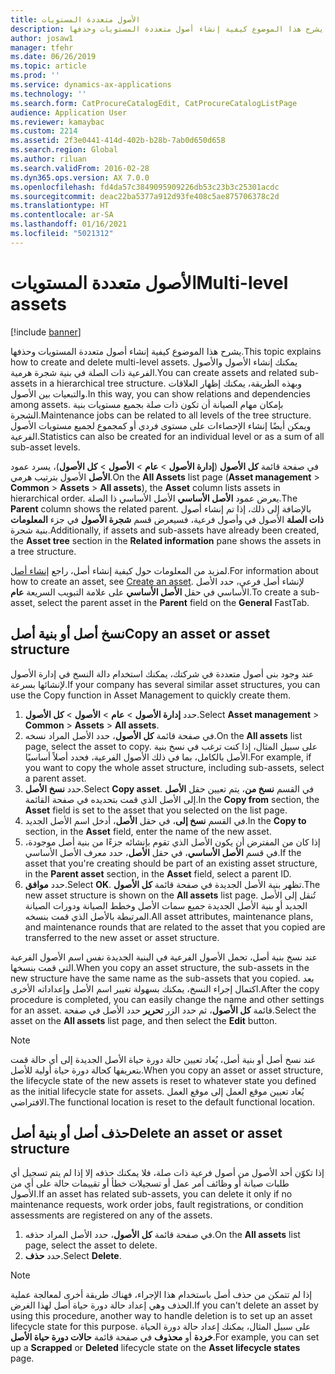 ```yaml
---
title: الأصول متعددة المستويات
description: يشرح هذا الموضوع كيفية إنشاء أصول متعددة المستويات وحذفها.
author: josaw1
manager: tfehr
ms.date: 06/26/2019
ms.topic: article
ms.prod: ''
ms.service: dynamics-ax-applications
ms.technology: ''
ms.search.form: CatProcureCatalogEdit, CatProcureCatalogListPage
audience: Application User
ms.reviewer: kamaybac
ms.custom: 2214
ms.assetid: 2f3e0441-414d-402b-b28b-7ab0d650d658
ms.search.region: Global
ms.author: riluan
ms.search.validFrom: 2016-02-28
ms.dyn365.ops.version: AX 7.0.0
ms.openlocfilehash: fd4da57c3849095909226db53c23b3c25301acdc
ms.sourcegitcommit: deac22ba5377a912d93fe408c5ae875706378c2d
ms.translationtype: HT
ms.contentlocale: ar-SA
ms.lasthandoff: 01/16/2021
ms.locfileid: "5021312"
---
```

# <a name="multi-level-assets"></a><span data-ttu-id="fd1f4-103">الأصول متعددة المستويات</span><span class="sxs-lookup"><span data-stu-id="fd1f4-103">Multi-level assets</span></span>

[!include [banner](../../includes/banner.md)]

 

<span data-ttu-id="fd1f4-104">يشرح هذا الموضوع كيفية إنشاء أصول متعددة المستويات وحذفها.</span><span class="sxs-lookup"><span data-stu-id="fd1f4-104">This topic explains how to create and delete multi-level assets.</span></span> <span data-ttu-id="fd1f4-105">يمكنك إنشاء الأصول والأصول الفرعية ذات الصلة في بنية شجرة هرمية.</span><span class="sxs-lookup"><span data-stu-id="fd1f4-105">You can create assets and related sub-assets in a hierarchical tree structure.</span></span> <span data-ttu-id="fd1f4-106">وبهذه الطريقة، يمكنك إظهار العلاقات والتبعيات بين الأصول.</span><span class="sxs-lookup"><span data-stu-id="fd1f4-106">In this way, you can show relations and dependencies among assets.</span></span> <span data-ttu-id="fd1f4-107">بإمكان مهام الصيانة أن تكون ذات صلة بجميع مستويات بنية الشجرة.</span><span class="sxs-lookup"><span data-stu-id="fd1f4-107">Maintenance jobs can be related to all levels of the tree structure.</span></span> <span data-ttu-id="fd1f4-108">ويمكن أيضًا إنشاء الإحصاءات على مستوى فردي أو كمجموع لجميع مستويات الأصول الفرعية.</span><span class="sxs-lookup"><span data-stu-id="fd1f4-108">Statistics can also be created for an individual level or as a sum of all sub-asset levels.</span></span>

<span data-ttu-id="fd1f4-109">في صفحة قائمة **كل الأصول‬** (**إدارة الأصول‬** \> **عام** \> **الأصول‬** \> **كل الأصول‬**)، يسرد عمود **الأصل** الأصول‬ بترتيب هرمي.</span><span class="sxs-lookup"><span data-stu-id="fd1f4-109">On the **All Assets** list page (**Asset management** \> **Common** \> **Assets** \> **All assets**), the **Asset** column lists assets in hierarchical order.</span></span> <span data-ttu-id="fd1f4-110">يعرض عمود **الأصل الأساسي** الأصل الأساسي ذا الصلة.</span><span class="sxs-lookup"><span data-stu-id="fd1f4-110">The **Parent** column shows the related parent.</span></span> <span data-ttu-id="fd1f4-111">بالإضافة إلى ذلك، إذا تم إنشاء أصول وأصول فرعية، فسيعرض قسم **شجرة الأصول** في جزء **المعلومات‏‎ ذات الصلة** الأصول في بنية شجرة.</span><span class="sxs-lookup"><span data-stu-id="fd1f4-111">Additionally, if assets and sub-assets have already been created, the **Asset tree** section in the **Related information** pane shows the assets in a tree structure.</span></span>

<span data-ttu-id="fd1f4-112">لمزيد من المعلومات حول كيفية إنشاء أصل، راجع [إنشاء أصل](../objects/create-an-object.md).</span><span class="sxs-lookup"><span data-stu-id="fd1f4-112">For information about how to create an asset, see [Create an asset](../objects/create-an-object.md).</span></span> <span data-ttu-id="fd1f4-113">لإنشاء أصل فرعي، حدد الأصل الأساسي في حقل **الأصل الأساسي** على علامة التبويب السريعة **عام**.</span><span class="sxs-lookup"><span data-stu-id="fd1f4-113">To create a sub-asset, select the parent asset in the **Parent** field on the **General** FastTab.</span></span>

## <a name="copy-an-asset-or-asset-structure"></a><span data-ttu-id="fd1f4-114">نسخ أصل أو بنية أصل</span><span class="sxs-lookup"><span data-stu-id="fd1f4-114">Copy an asset or asset structure</span></span>

<span data-ttu-id="fd1f4-115">عند وجود بنى أصول متعددة في شركتك، يمكنك استخدام دالة النسخ في إدارة الأصول لإنشائها بسرعة.</span><span class="sxs-lookup"><span data-stu-id="fd1f4-115">If your company has several similar asset structures, you can use the Copy function in Asset Management to quickly create them.</span></span>

1. <span data-ttu-id="fd1f4-116">حدد **إدارة الأصول** \> **عام** \> **الأصول** \> **كل الأصول‏‎**.</span><span class="sxs-lookup"><span data-stu-id="fd1f4-116">Select **Asset management** \> **Common** \> **Assets** \> **All assets**.</span></span>
2. <span data-ttu-id="fd1f4-117">في صفحة قائمة **كل الأصول**، حدد الأصل المراد نسخه.</span><span class="sxs-lookup"><span data-stu-id="fd1f4-117">On the **All assets** list page, select the asset to copy.</span></span> <span data-ttu-id="fd1f4-118">على سبيل المثال، إذا كنت ترغب في نسخ بنية الأصل بالكامل، بما في ذلك الأصول الفرعية، فحدد أصلاً أساسيًا.</span><span class="sxs-lookup"><span data-stu-id="fd1f4-118">For example, if you want to copy the whole asset structure, including sub-assets, select a parent asset.</span></span>
3. <span data-ttu-id="fd1f4-119">حدد **نسخ الأصل**.</span><span class="sxs-lookup"><span data-stu-id="fd1f4-119">Select **Copy asset**.</span></span> <span data-ttu-id="fd1f4-120">في القسم **نسخ من**، يتم تعيين حقل **الأصل** إلى الأصل الذي قمت بتحديده في صفحة القائمة.</span><span class="sxs-lookup"><span data-stu-id="fd1f4-120">In the **Copy from** section, the **Asset** field is set to the asset that you selected on the list page.</span></span>
4. <span data-ttu-id="fd1f4-121">في القسم **نسخ إلى**، في حقل **الأصل**، أدخل اسم الأصل الجديد.</span><span class="sxs-lookup"><span data-stu-id="fd1f4-121">In the **Copy to** section, in the **Asset** field, enter the name of the new asset.</span></span>
5. <span data-ttu-id="fd1f4-122">إذا كان من المفترض أن يكون الأصل الذي تقوم بإنشائه جزءًا من بنية أصل موجودة، في قسم **الأصل الأساسي**، في حقل **الأصل**، حدد معرف الأصل الأساسي.</span><span class="sxs-lookup"><span data-stu-id="fd1f4-122">If the asset that you're creating should be part of an existing asset structure, in the **Parent asset** section, in the **Asset** field, select a parent ID.</span></span>
6. <span data-ttu-id="fd1f4-123">حدد **موافق**.</span><span class="sxs-lookup"><span data-stu-id="fd1f4-123">Select **OK**.</span></span> <span data-ttu-id="fd1f4-124">تظهر بنية الأصل الجديدة في صفحة قائمة **كل الأصول**.</span><span class="sxs-lookup"><span data-stu-id="fd1f4-124">The new asset structure is shown on the **All assets** list page.</span></span> <span data-ttu-id="fd1f4-125">تُنقل إلى الأصل الجديد أو بنية الأصل الجديدة جميع سمات الأصل وخطط الصيانة ودورات الصيانة المرتبطة بالأصل الذي قمت بنسخه.</span><span class="sxs-lookup"><span data-stu-id="fd1f4-125">All asset attributes, maintenance plans, and maintenance rounds that are related to the asset that you copied are transferred to the new asset or asset structure.</span></span>

<span data-ttu-id="fd1f4-126">عند نسخ بنية أصل، تحمل الأصول الفرعية في البنية الجديدة نفس اسم الأصول الفرعية التي قمت بنسخها.</span><span class="sxs-lookup"><span data-stu-id="fd1f4-126">When you copy an asset structure, the sub-assets in the new structure have the same name as the sub-assets that you copied.</span></span> <span data-ttu-id="fd1f4-127">بعد اكتمال إجراء النسخ، يمكنك بسهولة تغيير اسم الأصل وإعداداته الأخرى.</span><span class="sxs-lookup"><span data-stu-id="fd1f4-127">After the copy procedure is completed, you can easily change the name and other settings for an asset.</span></span> <span data-ttu-id="fd1f4-128">حدد الأصل في صفحة‏‎ قائمة **كل الأصول**، ثم حدد الزر **تحرير**.</span><span class="sxs-lookup"><span data-stu-id="fd1f4-128">Select the asset on the **All assets** list page, and then select the **Edit** button.</span></span>

> [!NOTE]
> <span data-ttu-id="fd1f4-129">عند نسخ أصل أو بنية أصل، يُعاد تعيين حالة دورة حياة الأصل الجديدة إلى أي حالة قمت بتعريفها كحالة دورة حياة أولية للأصل.</span><span class="sxs-lookup"><span data-stu-id="fd1f4-129">When you copy an asset or asset structure, the lifecycle state of the new assets is reset to whatever state you defined as the initial lifecycle state for assets.</span></span> <span data-ttu-id="fd1f4-130">يُعاد تعيين موقع العمل إلى موقع العمل الافتراضي.</span><span class="sxs-lookup"><span data-stu-id="fd1f4-130">The functional location is reset to the default functional location.</span></span>

## <a name="delete-an-asset-or-asset-structure"></a><span data-ttu-id="fd1f4-131">حذف أصل أو بنية أصل</span><span class="sxs-lookup"><span data-stu-id="fd1f4-131">Delete an asset or asset structure</span></span>

<span data-ttu-id="fd1f4-132">إذا تكوّن أحد الأصول من أصول فرعية ذات صلة، فلا يمكنك حذفه إلا إذا لم يتم تسجيل أي طلبات صيانة أو وظائف أمر عمل أو تسجيلات خطأ أو تقييمات حالة على أي من الأصول.</span><span class="sxs-lookup"><span data-stu-id="fd1f4-132">If an asset has related sub-assets, you can delete it only if no maintenance requests, work order jobs, fault registrations, or condition assessments are registered on any of the assets.</span></span>

1. <span data-ttu-id="fd1f4-133">في صفحة قائمة **كل الأصول**، حدد الأصل المراد حذفه.</span><span class="sxs-lookup"><span data-stu-id="fd1f4-133">On the **All assets** list page, select the asset to delete.</span></span>
2. <span data-ttu-id="fd1f4-134">حدد **حذف**.</span><span class="sxs-lookup"><span data-stu-id="fd1f4-134">Select **Delete**.</span></span>

> [!NOTE]
> <span data-ttu-id="fd1f4-135">إذا لم تتمكن من حذف أصل باستخدام هذا الإجراء، فهناك طريقة أخرى لمعالجة عملية الحذف وهي إعداد حالة دورة حياة أصل لهذا الغرض.</span><span class="sxs-lookup"><span data-stu-id="fd1f4-135">If you can't delete an asset by using this procedure, another way to handle deletion is to set up an asset lifecycle state for this purpose.</span></span> <span data-ttu-id="fd1f4-136">على سبيل المثال، يمكنك إعداد حالة دورة الحياة **خردة** أو **محذوف** في صفحة قائمة **حالات دورة حياة الأصل**.</span><span class="sxs-lookup"><span data-stu-id="fd1f4-136">For example, you can set up a **Scrapped** or **Deleted** lifecycle state on the **Asset lifecycle states** page.</span></span>
